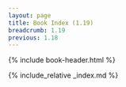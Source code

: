 ```yaml
---
layout: page
title: Book Index (1.19)
breadcrumb: 1.19
previous: 1.18
---
```

{% include book-header.html %}

{% include_relative _index.md %}